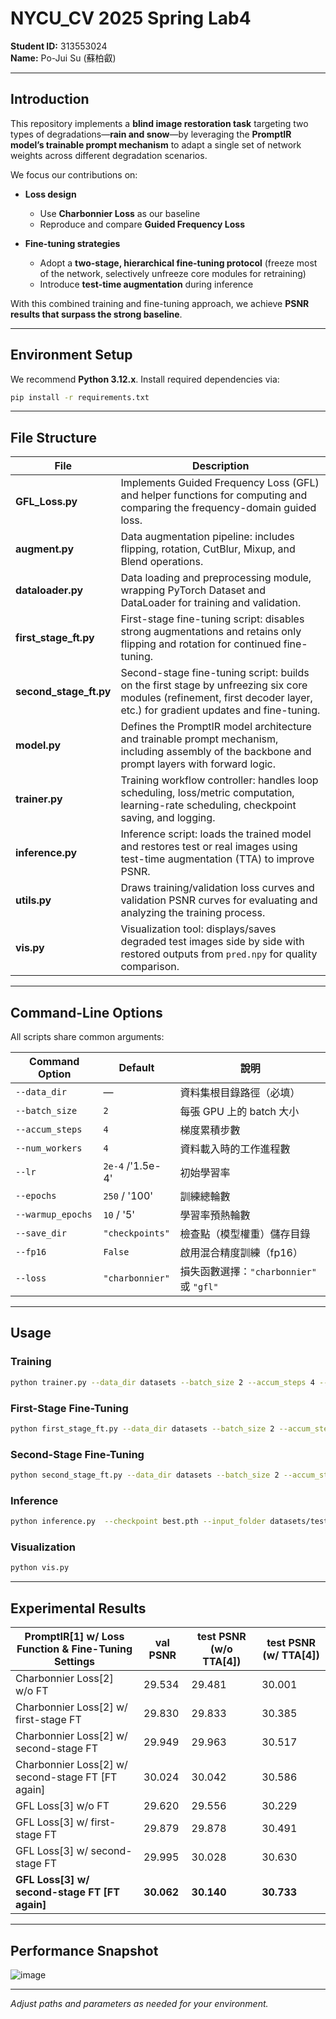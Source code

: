 # NYCU_CV 2025 Spring Lab4

**Student ID:** 313553024  
**Name:** Po-Jui Su (蘇柏叡)

---

## Introduction

This repository implements a **blind image restoration task** targeting two types of degradations—**rain and snow**—by leveraging the **PromptIR model’s trainable prompt mechanism** to adapt a single set of network weights across different degradation scenarios.

We focus our contributions on:

- **Loss design**  
  - Use **Charbonnier Loss** as our baseline  
  - Reproduce and compare **Guided Frequency Loss**

- **Fine-tuning strategies**  
  - Adopt a **two-stage, hierarchical fine-tuning protocol** (freeze most of the network, selectively unfreeze core modules for retraining)  
  - Introduce **test-time augmentation** during inference

With this combined training and fine-tuning approach, we achieve **PSNR results that surpass the strong baseline**.  

---

## Environment Setup

We recommend **Python 3.12.x**. Install required dependencies via:

```bash
pip install -r requirements.txt
```

---

## File Structure

| File                     | Description                                                                                                                        |
|--------------------------|------------------------------------------------------------------------------------------------------------------------------------|
| **GFL_Loss.py**          | Implements Guided Frequency Loss (GFL) and helper functions for computing and comparing the frequency-domain guided loss.          |
| **augment.py**           | Data augmentation pipeline: includes flipping, rotation, CutBlur, Mixup, and Blend operations.                                      |
| **dataloader.py**        | Data loading and preprocessing module, wrapping PyTorch Dataset and DataLoader for training and validation.                         |
| **first_stage_ft.py**    | First-stage fine-tuning script: disables strong augmentations and retains only flipping and rotation for continued fine-tuning.    |
| **second_stage_ft.py**   | Second-stage fine-tuning script: builds on the first stage by unfreezing six core modules (refinement, first decoder layer, etc.) for gradient updates and fine-tuning. |
| **model.py**             | Defines the PromptIR model architecture and trainable prompt mechanism, including assembly of the backbone and prompt layers with forward logic. |
| **trainer.py**           | Training workflow controller: handles loop scheduling, loss/metric computation, learning-rate scheduling, checkpoint saving, and logging. |
| **inference.py**         | Inference script: loads the trained model and restores test or real images using test-time augmentation (TTA) to improve PSNR.     |
| **utils.py**             | Draws training/validation loss curves and validation PSNR curves for evaluating and analyzing the training process.                |
| **vis.py**               | Visualization tool: displays/saves degraded test images side by side with restored outputs from `pred.npy` for quality comparison. |

---

## Command-Line Options

All scripts share common arguments:

| Command Option    | Default             | 說明                                      |
|-------------------|---------------------|-------------------------------------------|
| `--data_dir`      | —                   | 資料集根目錄路徑（必填）                   |
| `--batch_size`    | `2`                 | 每張 GPU 上的 batch 大小                   |
| `--accum_steps`   | `4`                 | 梯度累積步數                               |
| `--num_workers`   | `4`                 | 資料載入時的工作進程數                     |
| `--lr`            | `2e-4` /'1.5e-4'              | 初始學習率                                 |
| `--epochs`        | `250`  / '100'             | 訓練總輪數                                 |
| `--warmup_epochs` | `10`   / '5'             | 學習率預熱輪數                             |
| `--save_dir`      | `"checkpoints"` | 檢查點（模型權重）儲存目錄                 |
| `--fp16`          | `False`             | 啟用混合精度訓練（fp16）                    |
| `--loss`          | `"charbonnier"`     | 損失函數選擇：`"charbonnier"` 或 `"gfl"`     |

---

## Usage

### Training

```bash
python trainer.py --data_dir datasets --batch_size 2 --accum_steps 4 --epochs 250 --lr 2e-4 --fp16 --warmup 10  --loss gfl --save_dir gfl_ckpt --num_workers 4
```

### First-Stage Fine-Tuning
```bash
python first_stage_ft.py --data_dir datasets --batch_size 2 --accum_steps 4 --epochs 100 --lr 1.5e-4 --fp16 --warmup 5  --loss gfl --save_dir gfl_ft_first --num_workers 4 --checkpoint best.pth
```

### Second-Stage Fine-Tuning
```bash
python second_stage_ft.py --data_dir datasets --batch_size 2 --accum_steps 4 --epochs 100 --lr 1.5e-4 --fp16 --warmup 5  --loss gfl --save_dir gfl_ft_second --num_workers 4 --checkpoint best.pth
```

### Inference

```bash
python inference.py  --checkpoint best.pth --input_folder datasets/test/degraded
```

### Visualization

```bash
python vis.py
```

---

## Experimental Results

| PromptIR[1] w/ Loss Function & Fine-Tuning Settings         | val PSNR | test PSNR (w/o TTA[4]) | test PSNR (w/ TTA[4]) |
|-------------------------------------------------------------|----------|-------------------------|---------------------------------------------|
| Charbonnier Loss[2] w/o FT                                  | 29.534   | 29.481                  | 30.001                                      |
| Charbonnier Loss[2] w/ first-stage FT                       | 29.830   | 29.833                  | 30.385                                      |
| Charbonnier Loss[2] w/ second-stage FT                      | 29.949   | 29.963                  | 30.517                                      |
| Charbonnier Loss[2] w/ second-stage FT [FT again]           | 30.024   | 30.042                  | 30.586                                      |
| GFL Loss[3] w/o FT                                          | 29.620   | 29.556                  | 30.229                                      |
| GFL Loss[3] w/ first-stage FT                               | 29.879   | 29.878                  | 30.491                                      |
| GFL Loss[3] w/ second-stage FT                              | 29.995   | 30.028                  | 30.630                                      |
| **GFL Loss[3] w/ second-stage FT [FT again]**                   | **30.062**   | **30.140**                  | **30.733**                                  |

---

## Performance Snapshot

![image](https://github.com/user-attachments/assets/441fc94e-ec81-4a43-a01f-33b7ff947a41)


---
*Adjust paths and parameters as needed for your environment.*
